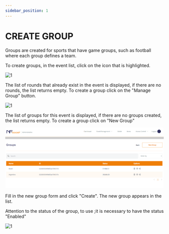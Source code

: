 ```yaml
---
sidebar_position: 1
---
```


# CREATE GROUP

Groups are created for sports that have game groups, such as football where each group defines a team.

To create groups, in the event list, click on the icon that is highlighted.

![1](/img/group-create-1.png)

The list of rounds that already exist in the event is displayed, if there are no rounds, the list returns empty.
To create a group click on the "Manage Group" button.

![1](/img/group-create-2.png)

The list of groups for this event is displayed, if there are no groups created, the list returns empty.
To create a group click on "New Group"

![1](/img/groups-list.PNG)

Fill in the new group form and click "Create". The new group appears in the list.

Attention to the status of the group, to use ;it is necessary to have the status "Enabled"

![1](/img/group-create-form.png)
